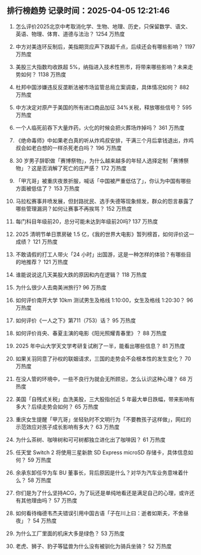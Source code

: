 
## 排行榜趋势 记录时间：2025-04-05 12:21:46
  
  1. 怎么评价2025北京中考取消化学、生物、地理、历史，只保留数学、语文、英语、物理、体育、道德与法治？ 1254 万热度
    
  2. 中方对美连环反制后，美指期货应声下跌超千点，后续还会有哪些影响？ 1197 万热度
    
  3. 美股三大指数均收跌超 5%，纳指进入技术性熊市，将带来哪些影响？未来走势如何？ 1138 万热度
    
  4. 杜邦中国涉嫌违反反垄断法被市场监管总局立案调查，具体情况如何？ 882 万热度
    
  5. 中方决定对原产于美国的所有进口商品加征 34%关税，释放哪些信号？ 595 万热度
    
  6. 一个人临死前吞下大量炸药，火化的时候会把火葬场炸掉吗？ 361 万热度
    
  7. 《绝命毒师》中如果老白真的听从炸鸡叔安排，干满三个月后拿钱退出，炸鸡叔会如老白想的一样杀死老白吗？ 196 万热度
    
  8. 30 岁男子辞职做「赛博祭物」，为什么越来越多的年轻人选择定制「赛博祭物」？这是否消解了死亡的庄严感？ 172 万热度
    
  9. 「甲亢哥」被重庆夜景折服，喊话「中国被严重低估了」，你认为中国有哪些方面被低估了？ 153 万热度
    
  10. 马拉松赛事井喷发展，但封路扰民、选手失德等现象频发，群众的怨言暴露了哪些管理漏洞？如何让赛事不再挨骂？ 152 万热度
    
  11. 每门科目年级前20，总分可能未达到年级前20吗? 137 万热度
    
  12. 2025 清明节单日票房破 1.5 亿，《我的世界大电影》暂列榜首，如何评价这一成绩？ 121 万热度
    
  13. 不敢请假的打工人带火「24 小时」出国游，这是一种怎样的体验？有哪些目的地推荐？ 121 万热度
    
  14. 谁能说说这几天美股大跌的原因和内在逻辑？ 118 万热度
    
  15. 为什么很少人去南美洲旅行? 96 万热度
    
  16. 如何评价南开大学 10km 测试男生及格线 1:10:00，女生及格线 1:20:30？ 96 万热度
    
  17. 如何评价《一人之下》第711（753）话？ 95 万热度
    
  18. 如何评价肖央、春夏主演的电影《阳光照耀青春里》？ 88 万热度
    
  19. 2025 年中山大学天文学考研复试刷了一半，能看出哪些信息？ 81 万热度
    
  20. 如果关羽同意了孙权的联姻请求，三国的走势会不会根本性的发生变化？ 70 万热度
    
  21. 在没人管的环境中，一些不良行为就会无所顾忌，怎么认识这种心理？ 68 万热度
    
  22. 美国「自残式关税」血洗美股，三大股指创近 5 年最大单日跌幅，带来影响有多大？后续走势会如何？ 65 万热度
    
  23. 重庆女生提醒「甲亢哥」坐轻轨时不文明行为「不要教孩子这样做」，网红的示范效应对孩子成长影响有多大？ 63 万热度
    
  24. 为什么茶树、咖啡树和可可树都独立进化出了咖啡因？ 61 万热度
    
  25. 任天堂 Switch 2 将使用三星新款 SD Express microSD 存储卡，具体信息如何？ 59 万热度
    
  26. 余承东卸任华为车 BU 董事长，背后原因是什么？对华为汽车业务意味着什么？ 58 万热度
    
  27. 你们是为了什么坚持ACG，为了玩还是单纯地看还是满足自己的心理，或许还有其他理由吗？ 57 万热度
    
  28. 如何看待梅德韦杰夫错误引用中国古语「子在川上曰：逝者如斯夫，不舍昼夜」？ 54 万热度
    
  29. 为什么工厂里面的机床大多是绿色？ 53 万热度
    
  30. 老虎、狮子、豹子等猛兽为什么没有被驯化为骑兵坐骑？ 52 万热度
    